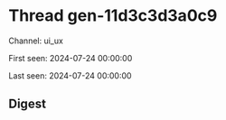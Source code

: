 # Thread gen-11d3c3d3a0c9
Channel: ui_ux

First seen: 2024-07-24 00:00:00

Last seen: 2024-07-24 00:00:00

## Digest



